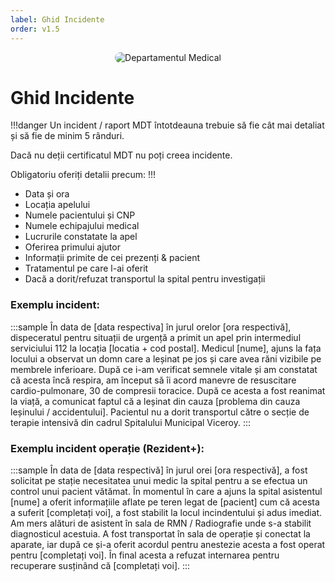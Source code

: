 ```yaml
---
label: Ghid Incidente
order: v1.5
---
```


<p align="center">
    <img src="/docs/ghiduri/img/mdt.png" style="border-radius: 20px;" alt="Departamentul Medical">
</p>
<style>
    .sample {
        text-align: center;
        color: #1956AF;
        border-radius: 10px;
        background-color: #E1EDFF;
        border: 1px solid #1956AF;
        padding-top: 20px;
        margin-bottom: 20px;
    }
</style>

# Ghid Incidente

!!!danger
Un incident / raport MDT întotdeauna trebuie să fie cât mai detaliat și să fie de minim 5 rânduri. 

Dacă nu deții certificatul MDT nu poți creea incidente.

Obligatoriu oferiți detalii precum:
!!!

- Data și ora
- Locația apelului
- Numele pacientului și CNP
- Numele echipajului medical
- Lucrurile constatate la apel
- Oferirea primului ajutor
- Informații primite de cei prezenți & pacient
- Tratamentul pe care l-ai oferit 
- Dacă a dorit/refuzat transportul la spital pentru investigații

### Exemplu incident:
:::sample
În data de [data respectiva] în jurul orelor [ora respectivă], dispeceratul pentru situații de urgență a primit un apel prin intermediul serviciului 112 la locația [locatia + cod postal]. Medicul [nume], ajuns la fața locului a observat un domn care a leșinat pe jos și care avea răni vizibile pe membrele inferioare. După ce i-am verificat semnele vitale și am constatat că acesta încă respira, am început să îi acord manevre de resuscitare cardio-pulmonare, 30 de compresii toracice. După ce acesta a fost reanimat la viață, a comunicat faptul că a leșinat din cauza [problema din cauza leșinului / accidentului]. Pacientul nu a dorit transportul către o secție de terapie intensivă din cadrul Spitalului Municipal Viceroy.
:::

### Exemplu incident operație (Rezident+):
:::sample
În data de [data respectivă] în jurul orei [ora respectivă], a fost solicitat pe stație necesitatea unui medic la spital pentru a se efectua un control unui pacient vătămat. În momentul în care a ajuns la spital asistentul [nume] a oferit informațiile aflate pe teren legat de [pacient] cum că acesta a suferit [completați voi], a fost stabilit la locul incindentului și adus imediat. Am mers alături de asistent în sala de RMN / Radiografie unde s-a stabilit diagnosticul acestuia. A fost transportat în sala de operație și conectat la aparate, iar după ce și-a oferit acordul pentru anestezie acesta a fost operat pentru [completați voi]. În final acesta a refuzat internarea pentru recuperare susținând că [completați voi].
:::

